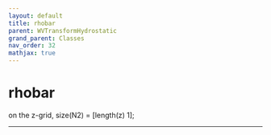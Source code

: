 ```yaml
---
layout: default
title: rhobar
parent: WVTransformHydrostatic
grand_parent: Classes
nav_order: 32
mathjax: true
---
```


#  rhobar

on the z-grid, size(N2) = [length(z) 1];


---

